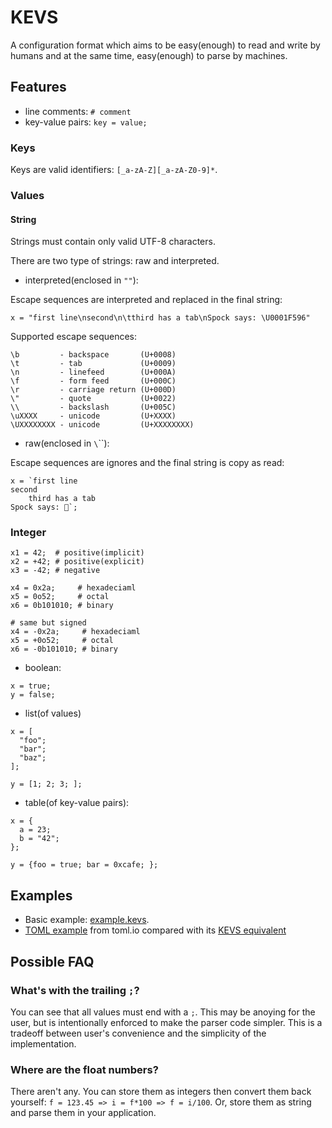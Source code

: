 # KEVS

A configuration format which aims to be easy(enough) to read and write by humans and at the same time, easy(enough) to parse by machines.

## Features

- line comments: `# comment`
- key-value pairs: `key = value;`

### Keys

Keys are valid identifiers: `[_a-zA-Z][_a-zA-Z0-9]*`.

### Values


#### String

Strings must contain only valid UTF-8 characters.

There are two type of strings: raw and interpreted.

- interpreted(enclosed in `""`):

Escape sequences are interpreted and replaced in the final string:

```
x = "first line\nsecond\n\tthird has a tab\nSpock says: \U0001F596"
```

Supported escape sequences:

```
\b         - backspace       (U+0008)
\t         - tab             (U+0009)
\n         - linefeed        (U+000A)
\f         - form feed       (U+000C)
\r         - carriage return (U+000D)
\"         - quote           (U+0022)
\\         - backslash       (U+005C)
\uXXXX     - unicode         (U+XXXX)
\UXXXXXXXX - unicode         (U+XXXXXXXX)
```

- raw(enclosed in `\`\``):

Escape sequences are ignores and the final string is copy as read:

```
x = `first line
second
    third has a tab
Spock says: 🖖`;
```

### Integer

```
x1 = 42;  # positive(implicit)
x2 = +42; # positive(explicit)
x3 = -42; # negative

x4 = 0x2a;     # hexadeciaml
x5 = 0o52;     # octal
x6 = 0b101010; # binary

# same but signed
x4 = -0x2a;     # hexadeciaml
x5 = +0o52;     # octal
x6 = -0b101010; # binary
```

- boolean:

```
x = true;
y = false;
```

- list(of values)

```
x = [
  "foo";
  "bar";
  "baz";
];

y = [1; 2; 3; ];
```

- table(of key-value pairs):

```
x = {
  a = 23;
  b = "42";
};

y = {foo = true; bar = 0xcafe; };
```

## Examples

- Basic example: [example.kevs](./examples/example.kevs).
- [TOML example](./examples/toml.toml) from toml.io compared with its [KEVS equivalent](./examples/toml.kevs)

## Possible FAQ

### What's with the trailing `;`?

You can see that all values must end with a `;`.
This may be anoying for the user, but is intentionally enforced to make the parser code simpler.
This is a tradeoff between user's convenience and the simplicity of the implementation.

### Where are the float numbers?

There aren't any.
You can store them as integers then convert them back yourself: `f = 123.45 => i = f*100 => f = i/100`.
Or, store them as string and parse them in your application.
